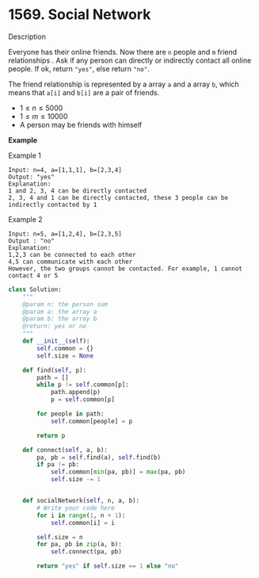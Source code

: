 # 1569. Social Network

Description

Everyone has their online friends. Now there are `n` people and `m` friend relationships . Ask if any person can directly or indirectly contact all online people. If ok, return `"yes"`, else return `"no"`.

The friend relationship is represented by a array `a` and a array `b`, which means that `a[i]` and `b[i]` are a pair of friends.

- $1 \leq n \leq 5000$
- $1 \leq m \leq 10000$
- A person may be friends with himself

**Example**

Example 1

```
Input: n=4, a=[1,1,1], b=[2,3,4]
Output: "yes"
Explanation:
1 and 2, 3, 4 can be directly contacted
2, 3, 4 and 1 can be directly contacted, these 3 people can be indirectly contacted by 1
```

Example 2

```
Input: n=5, a=[1,2,4], b=[2,3,5]
Output : "no"
Explanation:
1,2,3 can be connected to each other
4,5 can communicate with each other
However, the two groups cannot be contacted. For example, 1 cannot contact 4 or 5
```

```python
class Solution:
    """
    @param n: the person sum
    @param a: the array a
    @param b: the array b
    @return: yes or no
    """
    def __init__(self):
        self.common = {}
        self.size = None

    def find(self, p):
        path = []
        while p != self.common[p]:
            path.append(p)
            p = self.common[p]

        for people in path:
            self.common[people] = p

        return p

    def connect(self, a, b):
        pa, pb = self.find(a), self.find(b)
        if pa != pb:
            self.common[min(pa, pb)] = max(pa, pb)
            self.size -= 1


    def socialNetwork(self, n, a, b):
        # Write your code here
        for i in range(1, n + 1):
            self.common[i] = i

        self.size = n
        for pa, pb in zip(a, b):
            self.connect(pa, pb)

        return "yes" if self.size == 1 else "no"
```
